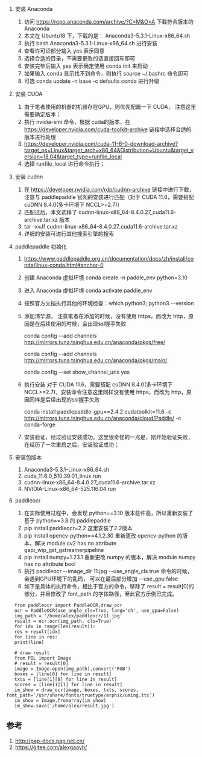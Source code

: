 1. 安装 Anaconda
    1. 访问 https://repo.anaconda.com/archive/?C=M&O=A 下载符合版本的 Anaconda
   3. 本文在 Ubuntu18 下，下载的是： Anaconda3-5.3.1-Linux-x86_64.sh
    3. 执行 bash Anaconda3-5.3.1-Linux-x86_64.sh 进行安装
    4. 查看许可证部分输入 yes 表示同意
    5. 选择合适的目录，不需要更改的话直接回车即可
    6. 安装完毕后输入 yes 表示确定使用 conda init 来启动
    7. 如果输入 conda 显示找不到命令，则执行 source ~/.bashrc 命令即可
    8. 可选 conda update -n base -c defaults conda 进行升级


2. 安装 CUDA
    1. 由于笔者使用的机器的机器存在GPU，则优先配置一下 CUDA， 注意这里需要确定版本；
    2. 执行 nvidia-smi 命令，根据 cuda的版本，在 https://developer.nvidia.com/cuda-toolkit-archive 链接中选择合适的版本进行处理
    3. https://developer.nvidia.com/cuda-11-6-0-download-archive?target_os=Linux&target_arch=x86_64&Distribution=Ubuntu&target_version=18.04&target_type=runfile_local
    4. 选择 runfile_local 进行命令执行；


3. 安装 cudnn
    1. 在 https://developer.nvidia.com/rdp/cudnn-archive 链接中进行下载，注意与 paddlepaddle 官网的安装进行匹配（对于 CUDA 11.6，需要搭配 cuDNN 8.4.0(多卡环境下 NCCL>=2.7)）
    2. 匹配过后，本文选择了 cudnn-linux-x86_64-8.4.0.27_cuda11.6-archive.tar.xz  版本
    3. tar -xvJf cudnn-linux-x86_64-8.4.0.27_cuda11.6-archive.tar.xz
    4. 详细的安装可进行其他搜索引擎的搜索


4. paddlepaddle 初始化
    1. https://www.paddlepaddle.org.cn/documentation/docs/zh/install/conda/linux-conda.html#anchor-0
    2. 创建 Anaconda 虚拟环境 conda create -n paddle_env python=3.10
    3. 进入 Anaconda 虚拟环境	conda activate paddle_env
    4. 按照官方文档执行其他的环境检查：which python3; python3 --version
    5. 添加清华源， 注意笔者在添加的时候，没有使用 https，而改为 http，原因是在后续使用的时候，会出现ssl握手失败
		
        conda config --add channels http://mirrors.tuna.tsinghua.edu.cn/anaconda/pkgs/free/
		
        conda config --add channels http://mirrors.tuna.tsinghua.edu.cn/anaconda/pkgs/main/
		
        conda config --set show_channel_urls yes
		
	6. 执行安装 对于 CUDA 11.6，需要搭配 cuDNN 8.4.0(多卡环境下 NCCL>=2.7)，安装命令注意这里同样没有使用 https，而改为 http，原因同样是后续出现的ssl握手失败
		
        conda install paddlepaddle-gpu==2.4.2 cudatoolkit=11.6 -c http://mirrors.tuna.tsinghua.edu.cn/anaconda/cloud/Paddle/ -c conda-forge
		
	7. 安装验证，经过验证安装成功。这里很奇怪的一点是，刚开始验证失败，在经历了一次重启之后，安装验证成功；


5. 安装包版本
    1. Anaconda3-5.3.1-Linux-x86_64.sh
    2. cuda_11.6.0_510.39.01_linux.run
    3. cudnn-linux-x86_64-8.4.0.27_cuda11.6-archive.tar.xz
    4. NVIDIA-Linux-x86_64-525.116.04.run

6. paddleocr
   1. 在实际使用过程中，会发现 python==3.10 版本些许高，所以重新安装了基于 python==3.8 的 paddlepaddle
   2. pip install paddleocr=2.2  这里安装了2.2版本
   3. pip install opencv-python==4.1.2.30 重新更改 opencv-python 的版本，解决 module cv2 has no attribute gapi_wip_gst_gstreamerpipeline
   4. pip install numpy=1.23.1 重新更改 numpy 的版本，解决 module numpy has no attribute bool 
   5. 执行 paddleocr --image_dir 11.jpg --use_angle_cls true 命令的时候，会遇到GPU环境下的乱码， 可以在最后部分增加  --use_gpu false
   6. 如下是具体的执行命令，相比于官方的命令，移除了 result = result[0]的部分，并且修改了 font_path 的字体路径，至此官方示例已完成。
```shell
   from paddleocr import PaddleOCR,draw_ocr
   ocr = PaddleOCR(use_angle_cls=True, lang='ch', use_gpu=False)
   img_path = '/home/alex/paddleocr/11.jpg'
   result = ocr.ocr(img_path, cls=True)
   for idx in range(len(result)):
   res = result[idx]
   for line in res:
   print(line)
   
   # draw result
   from PIL import Image
   # result = result[0]
   image = Image.open(img_path).convert('RGB')
   boxes = [line[0] for line in result]
   txts = [line[1][0] for line in result]
   scores = [line[1][1] for line in result]
   im_show = draw_ocr(image, boxes, txts, scores, font_path='/usr/share/fonts/truetype/arphic/uming.ttc')
   im_show = Image.fromarray(im_show)
   im_show.save('/home/alex/result.jpg')
```

## 参考

1. http://pap-docs.pap.net.cn/
2. https://gitee.com/alexgaoyh/
